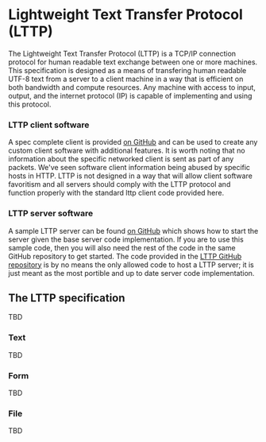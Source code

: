 # Lightweight Text Transfer Protocol (LTTP)
The Lightweight Text Transfer Protocol (LTTP) is a TCP/IP connection protocol for human readable text exchange between one or more machines. This specification is designed as a means of transfering human readable UTF-8 text from a server to a client machine in a way that is efficient on both bandwidth and compute resources. Any machine with access to input, output, and the internet protocol (IP) is capable of implementing and using this protocol.

### LTTP client software
A spec complete client is provided [on GitHub](https://github.com/BrentFarris/lttp/tree/master/src/client) and can be used to create any custom client software with additional features. It is worth noting that no information about the specific networked client is sent as part of any packets. We've seen software client information being abused by specific hosts in HTTP. LTTP is not designed in a way that will allow client software favoritism and all servers should comply with the LTTP protocol and function properly with the standard lttp client code provided here.

### LTTP server software
A sample LTTP server can be found [on GitHub](https://github.com/BrentFarris/lttp/tree/master/src/server) which shows how to start the server given the base server code implementation. If you are to use this sample code, then you will also need the rest of the code in the same GitHub repository to get started. The code provided in the [LTTP GitHub repository](https://github.com/BrentFarris/lttp) is by no means the only allowed code to host a LTTP server; it is just meant as the most portible and up to date server code implementation.

## The LTTP specification
TBD

### Text
TBD

### Form
TBD

### File
TBD
